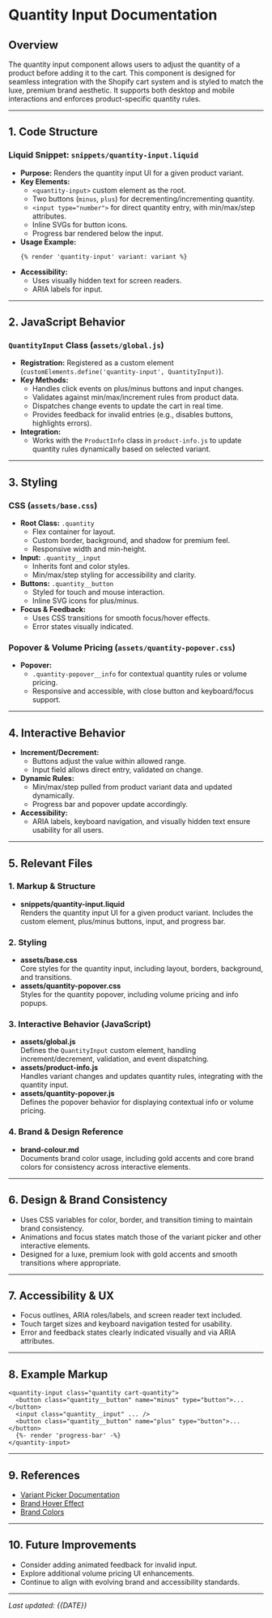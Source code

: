 # Quantity Input Documentation

## Overview
The quantity input component allows users to adjust the quantity of a product before adding it to the cart. This component is designed for seamless integration with the Shopify cart system and is styled to match the luxe, premium brand aesthetic. It supports both desktop and mobile interactions and enforces product-specific quantity rules.

---

## 1. Code Structure

### Liquid Snippet: `snippets/quantity-input.liquid`
- **Purpose:** Renders the quantity input UI for a given product variant.
- **Key Elements:**
  - `<quantity-input>` custom element as the root.
  - Two buttons (`minus`, `plus`) for decrementing/incrementing quantity.
  - `<input type="number">` for direct quantity entry, with min/max/step attributes.
  - Inline SVGs for button icons.
  - Progress bar rendered below the input.
- **Usage Example:**
  ```liquid
  {% render 'quantity-input' variant: variant %}
  ```
- **Accessibility:**
  - Uses visually hidden text for screen readers.
  - ARIA labels for input.

---

## 2. JavaScript Behavior

### `QuantityInput` Class (`assets/global.js`)
- **Registration:** Registered as a custom element (`customElements.define('quantity-input', QuantityInput)`).
- **Key Methods:**
  - Handles click events on plus/minus buttons and input changes.
  - Validates against min/max/increment rules from product data.
  - Dispatches change events to update the cart in real time.
  - Provides feedback for invalid entries (e.g., disables buttons, highlights errors).
- **Integration:**
  - Works with the `ProductInfo` class in `product-info.js` to update quantity rules dynamically based on selected variant.

---

## 3. Styling

### CSS (`assets/base.css`)
- **Root Class:** `.quantity`
  - Flex container for layout.
  - Custom border, background, and shadow for premium feel.
  - Responsive width and min-height.
- **Input:** `.quantity__input`
  - Inherits font and color styles.
  - Min/max/step styling for accessibility and clarity.
- **Buttons:** `.quantity__button`
  - Styled for touch and mouse interaction.
  - Inline SVG icons for plus/minus.
- **Focus & Feedback:**
  - Uses CSS transitions for smooth focus/hover effects.
  - Error states visually indicated.

### Popover & Volume Pricing (`assets/quantity-popover.css`)
- **Popover:**
  - `.quantity-popover__info` for contextual quantity rules or volume pricing.
  - Responsive and accessible, with close button and keyboard/focus support.

---

## 4. Interactive Behavior

- **Increment/Decrement:**
  - Buttons adjust the value within allowed range.
  - Input field allows direct entry, validated on change.
- **Dynamic Rules:**
  - Min/max/step pulled from product variant data and updated dynamically.
  - Progress bar and popover update accordingly.
- **Accessibility:**
  - ARIA labels, keyboard navigation, and visually hidden text ensure usability for all users.

---

## 5. Relevant Files

### 1. Markup & Structure
- **snippets/quantity-input.liquid**  
  Renders the quantity input UI for a given product variant. Includes the custom element, plus/minus buttons, input, and progress bar.

### 2. Styling
- **assets/base.css**  
  Core styles for the quantity input, including layout, borders, background, and transitions.
- **assets/quantity-popover.css**  
  Styles for the quantity popover, including volume pricing and info popups.

### 3. Interactive Behavior (JavaScript)
- **assets/global.js**  
  Defines the `QuantityInput` custom element, handling increment/decrement, validation, and event dispatching.
- **assets/product-info.js**  
  Handles variant changes and updates quantity rules, integrating with the quantity input.
- **assets/quantity-popover.js**  
  Defines the popover behavior for displaying contextual info or volume pricing.

### 4. Brand & Design Reference
- **brand-colour.md**  
  Documents brand color usage, including gold accents and core brand colors for consistency across interactive elements.

---

## 6. Design & Brand Consistency

- Uses CSS variables for color, border, and transition timing to maintain brand consistency.
- Animations and focus states match those of the variant picker and other interactive elements.
- Designed for a luxe, premium look with gold accents and smooth transitions where appropriate.

---

## 7. Accessibility & UX

- Focus outlines, ARIA roles/labels, and screen reader text included.
- Touch target sizes and keyboard navigation tested for usability.
- Error and feedback states clearly indicated visually and via ARIA attributes.

---

## 8. Example Markup
```liquid
<quantity-input class="quantity cart-quantity">
  <button class="quantity__button" name="minus" type="button">...</button>
  <input class="quantity__input" ... />
  <button class="quantity__button" name="plus" type="button">...</button>
  {%- render 'progress-bar' -%}
</quantity-input>
```

---

## 9. References
- [Variant Picker Documentation](./variant-picker.md)
- [Brand Hover Effect](./brand-hover-over.md)
- [Brand Colors](./brand-colour.md)

---

## 10. Future Improvements
- Consider adding animated feedback for invalid input.
- Explore additional volume pricing UI enhancements.
- Continue to align with evolving brand and accessibility standards.

---

_Last updated: {{DATE}}_
